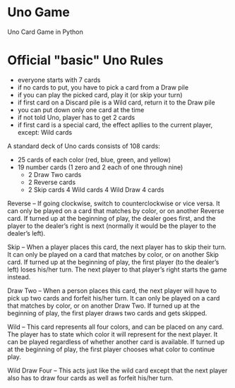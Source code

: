 # Uno Game
 Uno Card Game in Python

# Official "basic" Uno Rules
- everyone starts with 7 cards
- if no cards to put, you have to pick a card from a Draw pile
- if you can play the picked card, play it (or skip your turn)
- if first card on a Discard pile is a Wild card, return it to the Draw pile
- you can put down only one card at the time
- if not told Uno, player has to get 2 cards
- if first card is a special card, the effect apllies to the current player, except: Wild cards

A standard deck of Uno cards consists of 108 cards:
- 25 cards of each color (red, blue, green, and yellow)
- 19 number cards (1 zero and 2 each of one through nine)
  - 2 Draw Two cards
  - 2 Reverse cards
  - 2 Skip cards
4 Wild cards
4 Wild Draw 4 cards

Reverse – If going clockwise, switch to counterclockwise or vice versa. 
        It can only be played on a card that matches by color, or on another Reverse card. 
        If turned up at the beginning of play, the dealer goes first, and the player to the 
        dealer’s right is next (normally it would be the player to the dealer’s left).

Skip – When a player places this card, the next player has to skip their turn. 
        It can only be played on a card that matches by color, or on another Skip card. 
        If turned up at the beginning of play, the first player (to the dealer’s left) 
        loses his/her turn. The next player to that player’s right starts the game instead.

Draw Two – When a person places this card, the next player will have to pick up 
        two cards and forfeit his/her turn. It can only be played on a card that matches 
        by color, or on another Draw Two. If turned up at the beginning of play, the first 
        player draws two cards and gets skipped.

Wild – This card represents all four colors, 
        and can be placed on any card. The player has 
        to state which color it will represent for the 
        next player. It can be played regardless of whether 
        another card is available. If turned up at the beginning 
        of play, the first player chooses what color to continue play.

Wild Draw Four – This acts just like the wild card except that 
        the next player also has to draw four cards as well as forfeit 
        his/her turn.